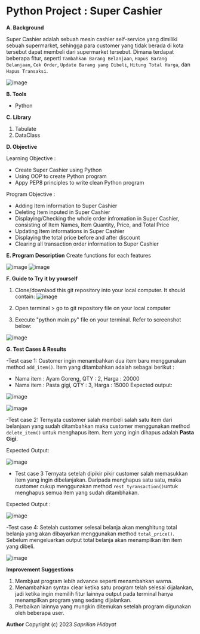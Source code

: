 # Python Project : Super Cashier

**A. Background**

Super Cashier adalah sebuah mesin cashier self-service yang dimiliki sebuah supermarket, sehingga para customer yang tidak berada di kota tersebut dapat membeli dari supermarket tersebut.
Dimana terdapat beberapa fitur, seperti `Tambahkan Barang Belanjaan`, `Hapus Barang Belanjaan`, `Cek Order`, `Update Barang yang Dibeli`, `Hitung Total Harga`, dan `Hapus Transaksi`.

![image](https://user-images.githubusercontent.com/63135748/232187068-6250b7e5-7e10-4b73-b7e4-2338c0922ea0.png)


**B. Tools**

- Python

**C. Library**

1. Tabulate
2. DataClass

**D. Objective**

Learning Objective :
- Create Super Cashier using Python
- Using OOP to create Python program
- Appy PEP8 principles to write clean Python program

Program Objective :
- Adding Item information to Super Cashier
- Deleting Item inputed in Super Cashier
- Displaying/Checking the whole order infromation in Super Cashier, consisting of Item Names, Item Quantity, Price, and Total Price
- Updating Item informations in Super Cashier
- Displaying the total price before and after discount
- Clearing all transaction order information to Super Cashier

**E. Program Description**
Create functions for each features

![image](https://user-images.githubusercontent.com/63135748/232187114-721659ee-df83-4f25-9ec3-8f2a4f1e4260.png)
![image](https://user-images.githubusercontent.com/63135748/232187126-b9fd608d-aacc-47ae-8c7c-6e100c1fa949.png)


**F. Guide to Try it by yourself**
  1. Clone/downlaod this git repository into your local computer. It should contain:
![image](https://user-images.githubusercontent.com/63135748/232190381-4118f639-842a-420f-a5d8-12c808f9cadf.png)

  2. Open terminal > go to git repository file on your local computer
  3. Execute "python main.py" file on your terminal. Refer to screenshot below:

![image](https://user-images.githubusercontent.com/63135748/232190444-7e7d51b6-d7c2-4302-9255-3cd0583abd1b.png)

 
**G. Test Cases & Results**

-Test case 1:
Customer ingin menambahkan dua item baru menggunakan method `add_item()`. Item yang ditambahkan adalah sebagai berikut :
  - Nama item : Ayam Goreng, QTY : 2, Harga : 20000
  - Nama item : Pasta gigi, QTY : 3, Harga : 15000
Expected output:

![image](https://user-images.githubusercontent.com/63135748/232187338-1771b016-91e6-44c0-8bb9-19d5ab1cdff3.png)

![image](https://user-images.githubusercontent.com/63135748/232187369-d6ab5d04-d4e8-4065-b643-dd94829cf5e5.png)

-Test case 2:
Ternyata customer salah membeli salah satu item dari belanjaan yang sudah ditambahkan maka customer menggunakan method `delete_item()` untuk menghapus item. Item yang ingin dihapus adalah **Pasta Gigi**.

Expected Output:

![image](https://user-images.githubusercontent.com/63135748/232187485-64e5bb9c-5e30-431d-94b2-b0298aaffb22.png)

- Test case 3
Ternyata setelah dipikir pikir customer salah memasukkan item yang ingin dibelanjakan. Daripada menghapus satu satu, maka customer cukup menggunakan method `rest_tyransaction()`untuk menghapus semua item yang sudah ditambhakan. 

Expected Output :

![image](https://user-images.githubusercontent.com/63135748/232189788-4f9367e7-b2a2-4cb3-af03-9148940151bf.png)

-Test case 4:
Setelah customer selesai belanja akan menghitung total belanja yang akan dibayarkan menggunakan method `total_price()`. Sebelum mengeluarkan output total belanja akan menampilkan itm item yang dibeli.

![image](https://user-images.githubusercontent.com/63135748/232190250-817e4145-d054-4098-8d0d-9326f6993eda.png)

**Improvement Suggestions**
  1. Membjuat program lebih advance seperti menambahkan warna.
  2. Menambahkan syntax clear ketika satu program telah selesai dijalankan, jadi ketika ingin memilih fitur lainnya output pada terminal hanya menampilkan program yang sedang dijalankan.
  3. Perbaikan lainnya yang mungkin ditemukan setelah program digunakan oleh beberapa user.

**Author** Copyright (c) 2023 *Saprilian Hidayat*

